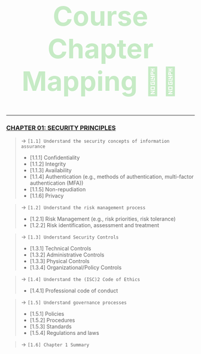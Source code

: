 <div align="center" style="font-size:36px; color:#C6EBC5;">
  <h1>Course Chapter Mapping 🧑‍💻</h1>
</div>

---
### [CHAPTER 01: **SECURITY PRINCIPLES**](./Chapter_01.md)
> &rarr; `[1.1] Understand the security concepts of information assurance`
>  - [1.1.1] Confidentiality
>  - [1.1.2] Integrity
>  - [1.1.3] Availability
>  - [1.1.4] Authentication (e.g., methods of authentication, multi-factor authentication (MFA))
>  - [1.1.5] Non-repudiation
>  - [1.1.6] Privacy

> &rarr; `[1.2] Understand the risk management process`
>  - [1.2.1] Risk Management (e.g., risk priorities, risk tolerance)
>  - [1.2.2] Risk identification, assessment and treatment

> &rarr; `[1.3] Understand Security Controls`
>  - [1.3.1] Technical Controls
>  - [1.3.2] Administrative Controls
>  - [1.3.3] Physical Controls
>  - [1.3.4] Organizational/Policy Controls

> &rarr; `[1.4] Understand the (ISC)2 Code of Ethics`
>  - [1.4.1] Professional code of conduct

> &rarr; `[1.5] Understand governance processes`
>  - [1.5.1] Policies
>  - [1.5.2] Procedures
>  - [1.5.3] Standards
>  - [1.5.4] Regulations and laws

> &rarr; `[1.6] Chapter 1 Summary`

